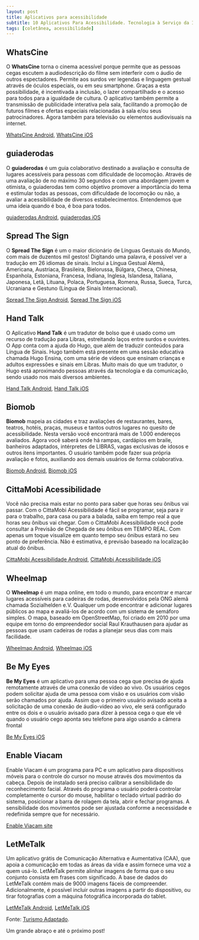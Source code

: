 ```yaml
---
layout: post
title: Aplicativos para acessibilidade
subtitle: 10 Aplicativos Para Acessibilidade. Tecnologia à Serviço da Independência.
tags: [coletânea, acessibilidade]
---
```


## WhatsCine
O **WhatsCine** torna o cinema acessível porque permite que as pessoas cegas escutem a audiodescrição do filme sem interferir com o áudio de outros espectadores. Permite aos surdos ver legendas e linguagem gestual através de óculos especiais, ou em seu smartphone. Graças a esta possibilidade, é incentivada a inclusão, o lazer compartilhado e o acesso para todos para a igualdade de cultura. O aplicativo também permite a transmissão de publicidade interativa pela sala, facilitando a promoção de futuros filmes e ofertas especiais relacionadas à sala e/ou seus patrocinadores. Agora também para televisão ou elementos audiovisuais na internet.

<a href="https://play.google.com/store/apps/details?id=com.whatscine.softlab&hl=pt_BR" target="\_blank">WhatsCine Android</a>, 
<a href="https://itunes.apple.com/br/app/whatscine/id627440551?mt=8" target="\_blank">WhatsCine iOS</a>

## guiaderodas
O **guiaderodas** é um guia colaborativo destinado a avaliação e consulta de lugares acessíveis para pessoas com dificuldade de locomoção. Através de uma avaliação de no máximo 30 segundos e com uma abordagem jovem e otimista, o guiaderodas tem como objetivo promover a importância do tema e estimular todas as pessoas, com dificuldade de locomoção ou não, a avaliar a acessibilidade de diversos estabelecimentos. Entendemos que uma ideia quando é boa, é boa para todos.

<a href="https://play.google.com/store/apps/details?id=com.parallel30.guiaderodas" target="\_blank">guiaderodas Android</a>, 
<a href="https://itunes.apple.com/br/app/guiaderodas/id1070335503?mt=8" target="\_blank">guiaderodas iOS</a>

## Spread The Sign
O **Spread The Sign** é um o maior dicionário de Línguas Gestuais do Mundo, com mais de duzentos mil gestos! Digitando uma palavra, é possível ver a tradução em 26 idiomas de sinais. Inclui a Língua Gestual Alemã, Americana, Austríaca, Brasileira, Bielorussa, Búlgara, Checa, Chinesa, Espanhola, Estoniana, Francesa, Indiana, Inglesa, Islandesa, Italiana, Japonesa, Letã, Lituana, Polaca, Portuguesa, Romena, Russa, Sueca, Turca, Ucraniana e Gestuno (Língua de Sinais Internacional).

<a href="https://play.google.com/store/apps/details?id=com.spreadthesign.androidapp_paid" target="\_blank">Spread The Sign Android</a>, 
<a href="https://itunes.apple.com/us/app/spread-the-sign-the-sign-language-dictionary/id438811366?mt=8" target="\_blank">Spread The Sign iOS</a>

## Hand Talk
O Aplicativo **Hand Talk** é um tradutor de bolso que é usado como um recurso de tradução para Libras, estreitando laços entre surdos e ouvintes. O App conta com a ajuda do Hugo, que além de traduzir conteúdos para Língua de Sinais. Hugo também está presente em uma sessão educativa chamada Hugo Ensina, com uma série de vídeos que ensinam crianças e adultos expressões e sinais em Libras. Muito mais do que um tradutor, o Hugo está aproximando pessoas através da tecnologia e da comunicação, sendo usado nos mais diversos ambientes.

<a href="https://play.google.com/store/apps/details?id=br.com.handtalk&hl=pt_BR" target="\_blank">Hand Talk Android</a>,
<a href="https://itunes.apple.com/br/app/hand-talk-tradutor-para-libras/id659816995?mt=8" target="\_blank">Hand Talk iOS</a>

## Biomob
**Biomob** mapeia as cidades e traz avaliações de restaurantes, bares, teatros, hotéis, praças, museus e tantos outros lugares no quesito de acessibilidade. Nesta versão você encontrará mais de 1.000 endereços avaliados. Agora você saberá onde há rampas, cardápios em braile, banheiros adaptados, intérpretes de LIBRAS, vagas exclusivas de idosos e outros itens importantes. O usuário também pode fazer sua própria avaliação e fotos, auxiliando aos demais usuários de forma colaborativa.

<a href="https://play.google.com/store/apps/details?id=com.biomob.biomob" target="\_blank">Biomob Android</a>, 
<a href="https://itunes.apple.com/de/app/biomob/id1090156739?mt=8" target="\_blank">Biomob iOS</a>

## CittaMobi Acessibilidade
Você não precisa mais estar no ponto para saber que horas seu ônibus vai passar. Com o CittaMobi Acessibilidade é fácil se programar, seja para ir para o trabalho, para casa ou para a balada, saiba em tempo real a que horas seu ônibus vai chegar. Com o CittaMobi Acessibilidade você pode consultar a Previsão de Chegada de seu ônibus em TEMPO REAL. Com apenas um toque visualize em quanto tempo seu ônibus estará no seu ponto de preferência. Não é estimativa, é previsão baseado na localização atual do ônibus.

<a href="https://play.google.com/store/apps/details?id=com.cittabus.acessibilidade&hl=pt" target="\_blank">CittaMobi Acessibilidade Android</a>, 
<a href="https://itunes.apple.com/br/app/acessibilidade-cittamobi/id867764517?mt=8" target="\_blank">CittaMobi Acessibilidade iOS</a>

## Wheelmap
O **Wheelmap** é um mapa online, em todo o mundo, para encontrar e marcar lugares acessíveis para cadeiras de rodas, desenvolvidos pela ONG alemã chamada Sozialhelden e.V. Qualquer um pode encontrar e adicionar lugares públicos ao mapa e avaliá-los de acordo com um sistema de semáforo simples. O mapa, baseado em OpenStreetMap, foi criado em 2010 por uma equipe em torno do empreendedor social Raul Krauthausen para ajudar as pessoas que usam cadeiras de rodas a planejar seus dias com mais facilidade.

<a href="https://play.google.com/store/apps/details?id=org.wheelmap.android.online&hl=pt_BR" target="\_blank">Wheelmap Android</a>, 
<a href="https://itunes.apple.com/br/app/wheelmap/id399239476?mt=8" target="\_blank">Wheelmap iOS</a>

## Be My Eyes
**Be My Eyes** é um aplicativo para uma pessoa cega que precisa de ajuda remotamente através de uma conexão de vídeo ao vivo. Os usuários cegos podem solicitar ajuda de uma pessoa com visão e os usuários com visão serão chamados por ajuda. Assim que o primeiro usuário avisado aceita a solicitação de uma conexão de áudio-video ao vivo, ele será configurado entre os dois e o usuário avisado para dizer à pessoa cega o que ele vê quando o usuário cego aponta seu telefone para algo usando a câmera frontal

<a href="https://itunes.apple.com/br/app/be-my-eyes-helping-blind-see/id905177575?mt=8" target="\_blank">Be My Eyes iOS</a>

## Enable Viacam
Enable Viacam é um programa para PC e um aplicativo para dispositivos móveis para o controle do cursor no mouse através dos movimentos da cabeça. Depois de instalado será preciso calibrar a sensibilidade do reconhecimento facial. Através do programa o usuário poderá controlar completamente o cursor do mouse, habilitar o teclado virtual padrão do sistema, posicionar a barra de rolagem da tela, abrir e fechar programas. A sensibilidade dos movimentos pode ser ajustada conforme a necessidade e redefinida sempre que for necessário.

<a href="http://eviacam.sourceforge.net/" target="\_blank">Enable Viacam site</a>

## LetMeTalk
Um aplicativo grátis de Comunicação Alternativa e Aumentativa (CAA), que apoia a comunicação em todas as áreas da vida e assim fornece uma voz a quem usá-lo. LetMeTalk permite alinhar imagens de forma que o seu conjunto consista em frases com significado. A base de dados do LetMeTalk contém mais de 9000 imagens fáceis de compreender. Adicionalmente, é possível incluir outras imagens a partir do dispositivo, ou tirar fotografias com a máquina fotográfica incorporada do tablet.

<a href="https://play.google.com/store/apps/details?id=de.appnotize.letmetalk&hl=pt_BR" target="\_blank">LetMeTalk Android</a>, 
<a href="https://itunes.apple.com/br/app/letmetalk-aplica%C3%A7%C3%A3o-gr%C3%A1tis-caa/id919990138?mt=8" target="\_blank">LetMeTalk iOS</a>

Fonte:
<a href="http://turismoadaptado.com.br/10-aplicativos-para-acessibilidade/" target="\_blank">Turismo Adaptado</a>.

Um grande abraço e até o próximo post!